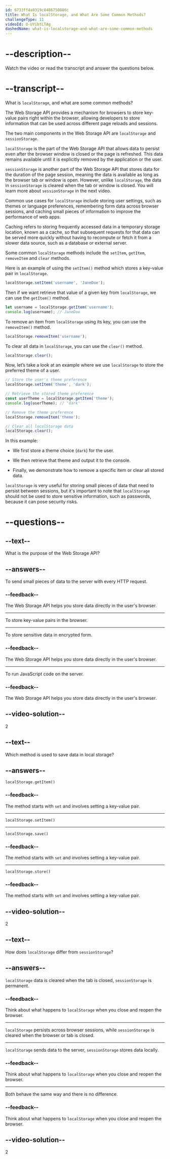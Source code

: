 ```yaml
---
id: 6733ff4a9319c8486750886c
title: What Is localStorage, and What Are Some Common Methods?
challengeType: 11
videoId: O-UYibtLTAg
dashedName: what-is-localstorage-and-what-are-some-common-methods
---
```


# --description--

Watch the video or read the transcript and answer the questions below.

# --transcript--

What is `localStorage`, and what are some common methods?

The Web Storage API provides a mechanism for browsers to store key-value pairs right within the browser, allowing developers to store information that can be used across different page reloads and sessions.

The two main components in the Web Storage API are `localStorage` and `sessionStorage`.

`localStorage` is the part of the Web Storage API that allows data to persist even after the browser window is closed or the page is refreshed. This data remains available until it is explicitly removed by the application or the user.

`sessionStorage` is another part of the Web Storage API that stores data for the duration of the page session, meaning the data is available as long as the browser tab or window is open. However, unlike `localStorage`, the data in `sessionStorage` is cleared when the tab or window is closed. You will learn more about `sessionStorage` in the next video.

Common use cases for `localStorage` include storing user settings, such as themes or language preferences, remembering form data across browser sessions, and caching small pieces of information to improve the performance of web apps.

Caching refers to storing frequently accessed data in a temporary storage location, known as a cache, so that subsequent requests for that data can be served more quickly without having to recompute or fetch it from a slower data source, such as a database or external server.

Some common `localStorage` methods include the `setItem`, `getItem`, `removeItem` and `clear` methods.

Here is an example of using the `setItem()` method which stores a key-value pair in `localStorage`.

```js
localStorage.setItem('username', 'JaneDoe');
```

Then if we want retrieve that value of a given key from `localStorage`, we can use the `getItem()` method.

```js
let username = localStorage.getItem('username');
console.log(username); // JaneDoe
```

To remove an item from `localStorage` using its key, you can use the `removeItem()` method.

```js
localStorage.removeItem('username');
```

To clear all data in `localStorage`, you can use the `clear()` method.

```js
localStorage.clear();
```

Now, let’s take a look at an example where we use `localStorage` to store the preferred theme of a user.

```js
// Store the user's theme preference
localStorage.setItem('theme', 'dark');

// Retrieve the stored theme preference
const userTheme = localStorage.getItem('theme');
console.log(userTheme); // 'dark'

// Remove the theme preference
localStorage.removeItem('theme');

// Clear all localStorage data
localStorage.clear();
```

In this example:

- We first store a theme choice (`dark`) for the user.

- We then retrieve that theme and output it to the console.

- Finally, we demonstrate how to remove a specific item or clear all stored data.

`localStorage` is very useful for storing small pieces of data that need to persist between sessions, but it's important to note that `localStorage` should not be used to store sensitive information, such as passwords, because it can pose security risks.

# --questions--

## --text--

What is the purpose of the Web Storage API?

## --answers--

To send small pieces of data to the server with every HTTP request.

### --feedback--

The Web Storage API helps you store data directly in the user's browser.

---

To store key-value pairs in the browser.

---

To store sensitive data in encrypted form.

### --feedback--

The Web Storage API helps you store data directly in the user's browser.

---

To run JavaScript code on the server.

### --feedback--

The Web Storage API helps you store data directly in the user's browser.

## --video-solution--

2

## --text--

Which method is used to save data in local storage?

## --answers--

`localStorage.getItem()`

### --feedback--

The method starts with `set` and involves setting a key-value pair.

---

`localStorage.setItem()`

---

`localStorage.save()`

### --feedback--

The method starts with `set` and involves setting a key-value pair.

---

`localStorage.store()`

### --feedback--

The method starts with `set` and involves setting a key-value pair.

## --video-solution--

2

## --text--

How does `localStorage` differ from `sessionStorage`?

## --answers--

`localStorage` data is cleared when the tab is closed, `sessionStorage` is permanent.

### --feedback--

Think about what happens to `localStorage` when you close and reopen the browser.

---

`localStorage` persists across browser sessions, while `sessionStorage` is cleared when the browser or tab is closed.

---

`localStorage` sends data to the server, `sessionStorage` stores data locally.

### --feedback--

Think about what happens to `localStorage` when you close and reopen the browser.

---

Both behave the same way and there is no difference.

### --feedback--

Think about what happens to `localStorage` when you close and reopen the browser.

## --video-solution--

2

